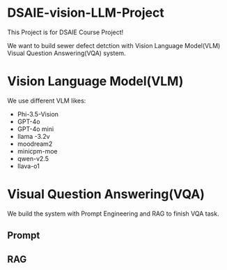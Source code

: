 # DSAIE-vision-LLM-Project
This Project is for DSAIE Course Project!

We want to build sewer defect detction with Vision Language Model(VLM) Visual Question Answering(VQA) system.

# Vision Language Model(VLM)

We use different VLM likes:

- Phi-3.5-Vision
- GPT-4o
- GPT-4o mini
- llama -3.2v
- moodream2
- minicpm-moe
- qwen-v2.5
- llava-o1

# Visual Question Answering(VQA)

We build the system with Prompt Engineering and RAG to finish VQA task.

## Prompt

## RAG
